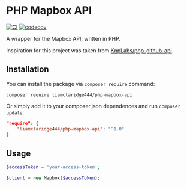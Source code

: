 # PHP Mapbox API
[![CI](https://github.com/liamclaridge444/php-mapbox-api/actions/workflows/ci.yml/badge.svg)](https://github.com/liamclaridge444/php-mapbox-api/actions/workflows/ci.yml) [![codecov](https://codecov.io/gh/liamclaridge444/php-mapbox-api/branch/main/graph/badge.svg)](https://codecov.io/gh/liamclaridge444/php-mapbox-api)

A wrapper for the Mapbox API, written in PHP.

Inspiration for this project was taken from [KnpLabs/php-github-api](https://github.com/KnpLabs/php-github-api).

## Installation
You can install the package via `composer require` command:

```shell
composer require liamclaridge444/php-mapbox-api
```

Or simply add it to your composer.json dependences and run `composer update`:

```json
"require": {
    "liamclaridge444/php-mapbox-api": "^1.0"
}
```

## Usage
```php
$accessToken = 'your-access-token';

$client = new Mapbox($accessToken);

```
